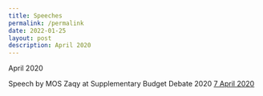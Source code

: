 ```yaml
---
title: Speeches
permalink: /permalink
date: 2022-01-25
layout: post
description: April 2020
---
```

April 2020

Speech by MOS Zaqy at Supplementary Budget Debate 2020 [7 April 2020](http://www.workfare.gov.sg/Speeches/Documents/Speech%20by%20MOS%20Zaqy%20at%20Supplementary%20Budget%20Debate%202020.pdf)
